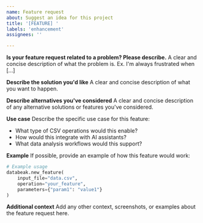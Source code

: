 ```yaml
---
name: Feature request
about: Suggest an idea for this project
title: '[FEATURE] '
labels: 'enhancement'
assignees: ''

---
```


**Is your feature request related to a problem? Please describe.**
A clear and concise description of what the problem is. Ex. I'm always frustrated when [...]

**Describe the solution you'd like**
A clear and concise description of what you want to happen.

**Describe alternatives you've considered**
A clear and concise description of any alternative solutions or features you've considered.

**Use case**
Describe the specific use case for this feature:

- What type of CSV operations would this enable?
- How would this integrate with AI assistants?
- What data analysis workflows would this support?

**Example**
If possible, provide an example of how this feature would work:

```python
# Example usage
databeak.new_feature(
    input_file="data.csv",
    operation="your_feature",
    parameters={"param1": "value1"}
)
```

**Additional context**
Add any other context, screenshots, or examples about the feature request here.
